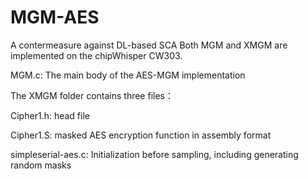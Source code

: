 # MGM-AES
A contermeasure against DL-based SCA
Both MGM and XMGM are implemented on the chipWhisper CW303.

MGM.c: The main body of the AES-MGM implementation

The XMGM folder contains three files：

Cipher1.h: head file

Cipher1.S: masked AES encryption function in assembly format

simpleserial-aes.c: Initialization before sampling, including generating random masks
